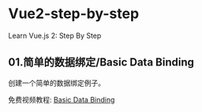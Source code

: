 # Vue2-step-by-step
Learn Vue.js 2: Step By Step


## 01.简单的数据绑定/Basic Data Binding
创建一个简单的数据绑定例子。

免费视频教程: [Basic Data Binding](https://laracasts.com/series/learn-vue-2-step-by-step/episodes/1)